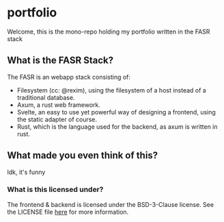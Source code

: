 # portfolio

Welcome, this is the mono-repo holding my portfolio written in the FASR stack

## What is the FASR Stack?

The FASR is an webapp stack consisting of:

- Filesystem (cc: @rexim), using the filesystem of a host instead of a traditional database.
- Axum, a rust web framework.
- Svelte, an easy to use yet powerful way of designing a frontend, using the static adapter of course.
- Rust, which is the language used for the backend, as axum is written in rust.

## What made you even think of this?

Idk, it's funny

### What is this licensed under?

The frontend & backend is licensed under the BSD-3-Clause license.
See the LICENSE file [here](LICENSE) for more information.

